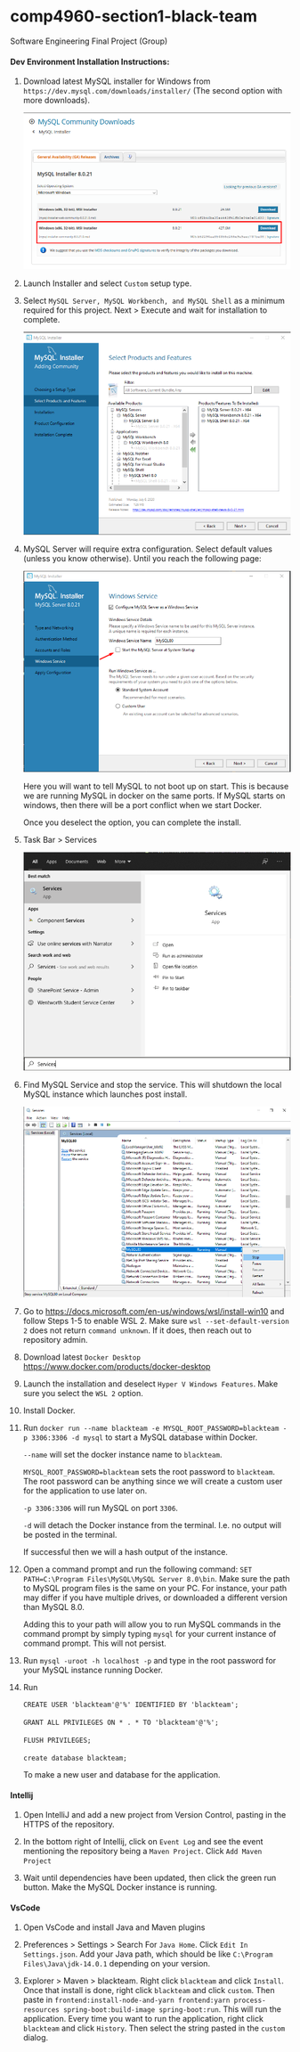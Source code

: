 # comp4960-section1-black-team
Software Engineering Final Project (Group)


#### Dev Environment Installation Instructions:
1. Download latest MySQL installer for Windows from `https://dev.mysql.com/downloads/installer/` (The second option with more downloads). 

    ![MySQL Download](images/MySQLDownload.png)
    
2. Launch Installer and select `Custom` setup type.

3. Select `MySQL Server, MySQL Workbench, and MySQL Shell` as a minimum required for this project. Next > Execute and wait for installation to complete. 

    ![MySQL Installation 1](images/MySQLInstallation1.png)
    
4. MySQL Server will require extra configuration. Select default values (unless you know otherwise). Until you reach the following page:

    ![MySQL Installation 2](images/MySQLInstallation2.png)
    
    Here you will want to tell MySQL to not boot up on start. This is because we are running MySQL in docker on the same ports. If MySQL starts on windows, then there will be a port conflict when we start Docker. 
    
    Once you deselect the option, you can complete the install.
    
5. Task Bar > Services

    ![Task Bar Services](images/TaskBarServices.png)
    
6. Find MySQL Service and stop the service. This will shutdown the local MySQL instance which launches post install.

    ![Services MySQL](images/ServicesMySQL.png)

7. Go to https://docs.microsoft.com/en-us/windows/wsl/install-win10 and follow Steps 1-5 to enable WSL 2. Make sure `wsl --set-default-version 2` does not return `command unknown`. If it does, then reach out to repository admin. 

8. Download latest `Docker Desktop` https://www.docker.com/products/docker-desktop

9. Launch the installation and deselect `Hyper V Windows Features`. Make sure you select the `WSL 2` option. 

10. Install Docker. 

11. Run `docker run --name blackteam -e MYSQL_ROOT_PASSWORD=blackteam -p 3306:3306 -d mysql` to start a MySQL database within Docker. 
    
    `--name` will set the docker instance name to `blackteam`. 
    
    `MYSQL_ROOT_PASSWORD=blackteam` sets the root password to `blackteam`. The root password can be anything since we will create a custom user for the application to use later on. 
    
    `-p 3306:3306` will run MySQL on port `3306`.
    
    `-d` will detach the Docker instance from the terminal. I.e. no output will be posted in the terminal.
    
    If successful then we will a hash output of the instance. 
    
12. Open a command prompt and run the following command: `SET PATH=C:\Program Files\MySQL\MySQL Server 8.0\bin`. Make sure the path to MySQL program files is the same on your PC. For instance, your path may differ if you have multiple drives, or downloaded a different version than MySQL 8.0. 

    Adding this to your path will allow you to run MySQL commands in the command prompt by simply typing `mysql` for your current instance of command prompt. This will not persist.
    
13. Run `mysql -uroot -h localhost -p` and type in the root password for your MySQL instance running Docker.

14. Run 
    ```
    CREATE USER 'blackteam'@'%' IDENTIFIED BY 'blackteam';
    
    GRANT ALL PRIVILEGES ON * . * TO 'blackteam'@'%';
    
    FLUSH PRIVILEGES;  
    
    create database blackteam;
    ```
           
    To make a new user and database for the application. 
       
#### Intellij

1. Open IntelliJ and add a new project from Version Control, pasting in the HTTPS of the repository. 

2. In the bottom right of Intellij, click on `Event Log` and see the event mentioning the repository being a `Maven Project`. Click `Add Maven Project`

3. Wait until  dependencies have been updated, then click the green run button. Make the MySQL Docker instance is running.

#### VsCode

1. Open VsCode and install Java and Maven plugins

2. Preferences > Settings > Search For `Java Home`. Click `Edit In Settings.json`. Add your Java path, which should be like `C:\Program Files\Java\jdk-14.0.1` depending on your version.

3. Explorer > Maven > blackteam. Right click `blackteam` and click `Install`. Once that install is done, right click `blackteam` and click `custom`. Then paste in `frontend:install-node-and-yarn frontend:yarn process-resources spring-boot:build-image spring-boot:run`. This will run the application. Every time you want to run the application, right click `blackteam` and click `History`. Then select the string pasted in the `custom` dialog. 
